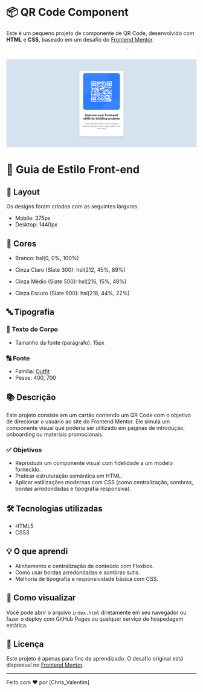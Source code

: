 # 📦 QR Code Component

Este é um pequeno projeto de componente de QR Code, desenvolvido com **HTML** e **CSS**, baseado em um desafio do [Frontend Mentor](https://www.frontendmentor.io/).

![Screenshot do Projeto](projetoFinalizado.png)

# 🎨 Guia de Estilo Front-end

## 📐 Layout

Os designs foram criados com as seguintes larguras:

- Mobile: 375px
- Desktop: 1440px

## 🎨 Cores

- Branco: hsl(0, 0%, 100%)

- Cinza Claro (Slate 300): hsl(212, 45%, 89%)
- Cinza Médio (Slate 500): hsl(216, 15%, 48%)
- Cinza Escuro (Slate 900): hsl(218, 44%, 22%)

## 🔤 Tipografia

### 📝 Texto do Corpo

- Tamanho da fonte (parágrafo): 15px

### 🔠 Fonte

- Família: [Outfit](https://fonts.google.com/specimen/Outfit)
- Pesos: 400, 700

## 📚 Descrição

Este projeto consiste em um cartão contendo um QR Code com o objetivo de direcionar o usuário ao site do Frontend Mentor. Ele simula um componente visual que poderia ser utilizado em páginas de introdução, onboarding ou materiais promocionais.

### ✅ Objetivos

- Reproduzir um componente visual com fidelidade a um modelo fornecido.
- Praticar estruturação semântica em HTML.
- Aplicar estilizações modernas com CSS (como centralização, sombras, bordas arredondadas e tipografia responsiva).

## 🛠 Tecnologias utilizadas

- HTML5
- CSS3

## 💡 O que aprendi

- Alinhamento e centralização de conteúdo com Flexbox.
- Como usar bordas arredondadas e sombras sutis.
- Melhoria de tipografia e responsividade básica com CSS.

## 🚀 Como visualizar

Você pode abrir o arquivo `index.html` diretamente em seu navegador ou fazer o deploy com GitHub Pages ou qualquer serviço de hospedagem estática.

## 📝 Licença

Este projeto é apenas para fins de aprendizado. O desafio original está disponível no [Frontend Mentor](https://www.frontendmentor.io/).

---

Feito com ❤️ por [Chris_Valentim]
